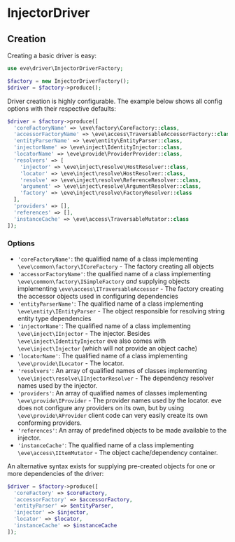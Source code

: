 # InjectorDriver
## Creation

Creating a basic driver is easy:

```php
use eve\driver\InjectorDriverFactory;

$factory = new InjectorDriverFactory();
$driver = $factory->produce();
```

Driver creation is highly configurable. The example below shows all config options with
their respective defaults:

```php
$driver = $factory->produce([
  'coreFactoryName' => \eve\factory\CoreFactory::class,
  'accessorFactoryName' => \eve\access\TraversableAccessorFactory::class,
  'entityParserName' => \eve\entity\EntityParser::class,
  'injectorName' => \eve\inject\IdentityInjector::class,
  'locatorName' => \eve\provide\ProviderProvider::class,
  'resolvers' => [
    'injector' => \eve\inject\resolve\HostResolver::class,
    'locator' => \eve\inject\resolve\HostResolver::class,
    'resolve' => \eve\inject\resolve\ReferenceResolver::class,
    'argument' => \eve\inject\resolve\ArgumentResolver::class,
    'factory' => \eve\inject\resolve\FactoryResolver::class
  ],
  'providers' => [],
  'references' => [],
  'instanceCache' => \eve\access\TraversableMutator::class
]);
```

### Options

* `'coreFactoryName'`:
the qualified name of a class implementing `\eve\common\factory\ICoreFactory` -
The factory creating all objects
* `'accessorFactoryName'`:
the qualified name of a class implementing `\eve\common\factory\ISimpleFactory`
*and* supplying objects implementing `\eve\access\ITraversableAccessor` -
The factory creating the accessor objects used in configuring dependencies
* `'entityParserName'`:
The qualified name of a class implementing `\eve\entity\IEntityParser` -
The object responsible for resolving string entity type dependencies
* `'injectorName'`:
The qualified name of a class implementing `\eve\inject\IInjector` -
The injector. Besides `\eve\inject\IdentityInjector` eve also comes with
`\eve\inject\Injector` (which will not provide an object cache)
* `'locatorName'`:
The qualified name of a class implementing `\eve\provide\ILocator` -
The locator.
* `'resolvers'`:
An array of qualified names of classes implementing `\eve\inject\resolve\IInjectorResolver` -
The dependency resolver names used by the injector.
* `'providers'`:
An array of qualified names of classes implementing `\eve\provide\IProvider` -
The provider names used by the locator. eve does not configure any providers on its own, but by using
`\eve\provide\AProvider` client code can very easily create its own conforming providers.
* `'references'`:
An array of predefined objects to be made available to the injector.
* `'instanceCache'`:
The qualified name of a class implementing `\eve\access\IItemMutator` -
The object cache/dependency container.
 


An alternative syntax exists for supplying pre-created objects for one or more dependencies of the driver:

```php
$driver = $factory->produce([
  'coreFactory' => $coreFactory,
  'accessorFactory' => $accessorFactory,
  'entityParser' => $entityParser,
  'injector' => $injector,
  'locator' => $locator,
  'instanceCache' => $instanceCache
]);
```
